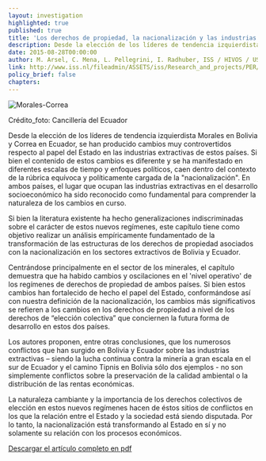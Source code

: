 ```yaml
---
layout: investigation
highlighted: true
published: true
title: 'Los derechos de propiedad, la nacionalización y las industrias extractivas en Bolivia y Ecuador – (Síntesis)'
description: Desde la elección de los líderes de tendencia izquierdista Morales en Bolivia y Correa en Ecuador, se han producido cambios muy controvertidos respecto al papel del Estado en las industrias extractivas de estos países.
date: 2015-08-28T00:00:00
author: M. Arsel, C. Mena, L. Pellegrini, I. Radhuber, ISS / HIVOS / USFQ
link: http://www.iss.nl/fileadmin/ASSETS/iss/Research_and_projects/PER/Arsel_mena_pellegrini_radhuber_2013.pdf
policy_brief: false
chapters:
---
```

<div class="pull-right">
  <div class="img-content">
  <img alt="Morales-Correa" class="img-responsive" src="http://i.imgur.com/ha1wLcc.png">
  <p>Crédito_foto: Cancillería del Ecuador</p>
  </div>
</div>
Desde la elección de los líderes de tendencia izquierdista Morales en Bolivia y Correa en Ecuador, se han producido cambios muy controvertidos respecto al papel del Estado en las industrias extractivas de estos países. Si bien el contenido de estos cambios es diferente y se ha manifestado en diferentes escalas de tiempo y enfoques políticos, caen dentro del contexto de la rúbrica equívoca y políticamente cargada de la "nacionalización". En ambos países, el lugar que ocupan las industrias extractivas en el desarrollo socioeconómico ha sido reconocido como fundamental para comprender la naturaleza de los cambios en curso.

Si bien la literatura existente ha hecho generalizaciones indiscriminadas sobre el carácter de estos nuevos regímenes, este capítulo tiene como objetivo realizar un análisis empíricamente fundamentado de la transformación de las estructuras de los derechos de propiedad asociados con la nacionalización en los sectores extractivos de Bolivia y Ecuador.

Centrándose principalmente en el sector de los minerales, el capítulo demuestra que ha habido cambios y oscilaciones en el 'nivel operativo' de los regímenes de derechos de propiedad de ambos países. Si bien estos cambios han fortalecido de hecho el papel del Estado, conformándose así con nuestra definición de la nacionalización, los cambios más significativos se refieren a los cambios en los derechos de propiedad a nivel de los derechos de “elección colectiva” que conciernen la futura forma de desarrollo en estos dos países.

Los autores proponen, entre otras conclusiones, que los numerosos conflictos que han surgido en Bolivia y Ecuador sobre las industrias extractivas – siendo la lucha continua contra la minería a gran escala en el sur de Ecuador y el camino Tipnis en Bolivia sólo dos ejemplos - no son simplemente conflictos sobre la preservación de la calidad ambiental o la distribución de las rentas económicas.

La naturaleza cambiante y la importancia de los derechos colectivos de elección en estos nuevos regímenes hacen de éstos sitios de conflictos en los que la relación entre el Estado y la sociedad está siendo disputada. Por lo tanto, la nacionalización está transformando al Estado en sí y no solamente su relación con los procesos económicos.


[Descargar el artículo completo en pdf]( http://www.iss.nl/fileadmin/ASSETS/iss/Research_and_projects/PER/Arsel_mena_pellegrini_radhuber_2013.pdf)
